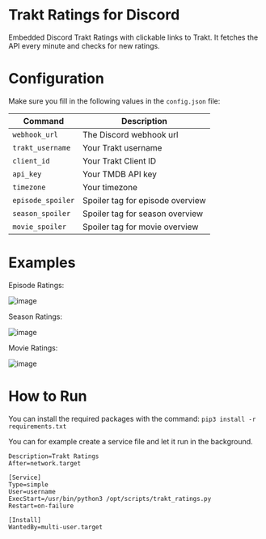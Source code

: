 # Trakt Ratings for Discord
Embedded Discord Trakt Ratings with clickable links to Trakt.
It fetches the API every minute and checks for new ratings.

# Configuration

Make sure you fill in the following values in the `config.json` file:

| Command | Description |
| --- | --- |
| `webhook_url` | The Discord webhook url |
| `trakt_username` | Your Trakt username |
| `client_id` | Your Trakt Client ID |
| `api_key` | Your TMDB API key |
| `timezone` | Your timezone |
| `episode_spoiler` | Spoiler tag for episode overview |
| `season_spoiler` | Spoiler tag for season overview |
| `movie_spoiler` | Spoiler tag for movie overview |

# Examples

Episode Ratings:

![image](https://user-images.githubusercontent.com/39315068/227022797-2844f122-e7e8-4af2-9116-c331ddfea860.png)

Season Ratings:

![image](https://user-images.githubusercontent.com/39315068/227022956-f7de16fa-c8a7-4a5d-9308-ae32a87d1e61.png)

Movie Ratings:

![image](https://user-images.githubusercontent.com/39315068/227023093-3601b075-67ea-4a73-b7dc-9c7beb2e439c.png)

# How to Run

You can install the required packages with the command: `pip3 install -r requirements.txt`

You can for example create a service file and let it run in the background.

```[Unit]
Description=Trakt Ratings
After=network.target

[Service]
Type=simple
User=username
ExecStart=/usr/bin/python3 /opt/scripts/trakt_ratings.py
Restart=on-failure

[Install]
WantedBy=multi-user.target
```
